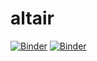 # altair

[![Binder](https://mybinder.org/badge_logo.svg)](https://gdd.li/ds_basics_altair)
[![Binder](https://mybinder.org/badge_logo.svg)](https://mybinder.org/v2/gh/lushep/altair/HEAD?urlpath=tree)
